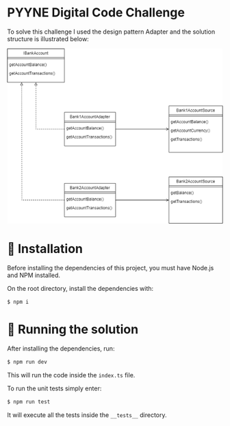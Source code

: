 # PYYNE Digital Code Challenge

To solve this challenge I used the design pattern Adapter and the solution structure is illustrated below:

![challenge-diagram](diagram.png)

# :construction_worker: Installation

Before installing the dependencies of this project, you must have Node.js and NPM installed.

On the root directory, install the dependencies with:

```bash
$ npm i
```

# :rocket: Running the solution

After installing the dependencies, run:

```bash
$ npm run dev
```

This will run the code inside the ```index.ts``` file.

To run the unit tests simply enter:

```bash
$ npm run test
```

It will execute all the tests inside the ```__tests__``` directory.